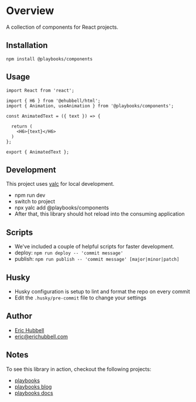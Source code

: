# Overview

A collection of components for React projects.

## Installation

```
npm install @playbooks/components
```

## Usage

```tsx
import React from 'react';

import { H6 } from '@ehubbell/html';
import { Animation, useAnimation } from '@playbooks/components';

const AnimatedText = ({ text }) => {

  return (
    <H6>{text}</H6>
  )
};

export { AnimatedText };
```

## Development

This project uses [yalc](https://npmjs.com/package/yalc) for local development.

- npm run dev
- switch to project
- npx yalc add @playbooks/components
- After that, this library should hot reload into the consuming application

## Scripts

- We've included a couple of helpful scripts for faster development.
- deploy: `npm run deploy -- 'commit message'`
- publish: `npm run publish -- 'commit message' [major|minor|patch]`

## Husky

- Husky configuration is setup to lint and format the repo on every commit
- Edit the `.husky/pre-commit` file to change your settings

## Author

- [Eric Hubbell](http://www.erichubbell.com)
- eric@erichubbell.com

## Notes

To see this library in action, checkout the following projects:

- [playbooks](https://www.playbooks.xyz)
- [playbooks blog](https://blog.playbooks.xyz)
- [playbooks docs](https://docs.playbooks.xyz)

